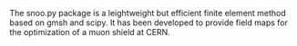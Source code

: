 The snoo.py package is a leightweight but efficient finite element method based on gmsh and scipy.
It has been developed to provide field maps for the optimization of a muon shield at CERN.
